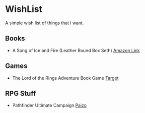 # WishList
A simple wish list of things that I want.

## Books

- A Song of Ice and Fire (Leather Bound Box Seth) [Amazon Link](https://www.amazon.com/gp/product/1101965487?tag=igndeals14-20&ascsubtag=01S62T6t4pMtjnvzHRuUxIb0)

## Games

- The Lord of the Rings Adventure Book Game [Target](https://www.target.com/p/the-lord-of-the-rings-adventure-book-game/-/A-87445420)
 
## RPG Stuff

- Pathfinder Ultimate Campaign [Paizo](https://paizo.com/products/btpy8x64?Pathfinder-Roleplaying-Game-Ultimate-Campaign)

